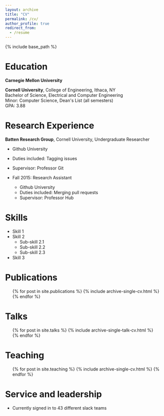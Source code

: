 ```yaml
---
layout: archive
title: "CV"
permalink: /cv/
author_profile: true
redirect_from:
  - /resume
---
```


{% include base_path %}

Education
======
**Carnegie Mellon University** 

**Cornell University**, College of Engineering, Ithaca, NY  
Bachelor of Science, Electrical and Computer Engineering  
Minor: Computer Science, Dean's List (all semesters)  
GPA: 3.88

Research Experience
======
**Batten Research Group**, Cornell University, Undergraduate Researcher
* Github University
* Duties included: Tagging issues
* Supervisor: Professor Git

* Fall 2015: Research Assistant
  * Github University
  * Duties included: Merging pull requests
  * Supervisor: Professor Hub
  
Skills
======
* Skill 1
* Skill 2
  * Sub-skill 2.1
  * Sub-skill 2.2
  * Sub-skill 2.3
* Skill 3

Publications
======
  <ul>{% for post in site.publications %}
    {% include archive-single-cv.html %}
  {% endfor %}</ul>
  
Talks
======
  <ul>{% for post in site.talks %}
    {% include archive-single-talk-cv.html %}
  {% endfor %}</ul>
  
Teaching
======
  <ul>{% for post in site.teaching %}
    {% include archive-single-cv.html %}
  {% endfor %}</ul>
  
Service and leadership
======
* Currently signed in to 43 different slack teams
